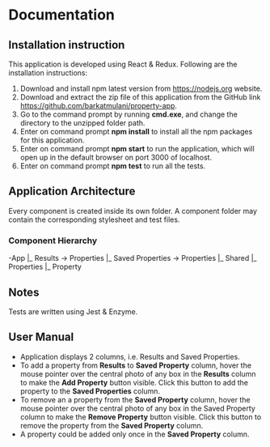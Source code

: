 # Documentation

## Installation instruction

This application is developed using React & Redux. Following are the installation instructions:

1. Download and install npm latest version from https://nodejs.org website.
2. Download and extract the zip file of this application from the GitHub link https://github.com/barkatmulani/property-app.
3. Go to the command prompt by running **cmd.exe**, and change the directory to the unzipped folder path.
4. Enter on command prompt **npm install** to install all the npm packages for this application.
5. Enter on command prompt **npm start** to run the application, which will open up in the default browser on port 3000 of localhost.
6. Enter on command prompt **npm test** to run all the tests.

## Application Architecture

Every component is created inside its own folder. A component folder may contain the corresponding stylesheet and test files.

### Component Hierarchy
-App
   |_ Results -> Properties
   |_ Saved Properties -> Properties
   |_ Shared
      |_ Properties
         |_ Property

## Notes
Tests are written using Jest & Enzyme.


## User Manual

- Application displays 2 columns, i.e. Results and Saved Properties.
- To add a property from **Results** to **Saved Property** column, hover the mouse pointer over the central photo of any box in the **Results** column to make the **Add Property** button visible. Click this button to add the property to the **Saved Properties** column.
- To remove an a property from the **Saved Property** column, hover the mouse pointer over the central photo of any box in the Saved Property column to make the **Remove Property** button visible. Click this button to remove the property from the **Saved Property** column.
- A property could be added only once in the **Saved Property** column.
